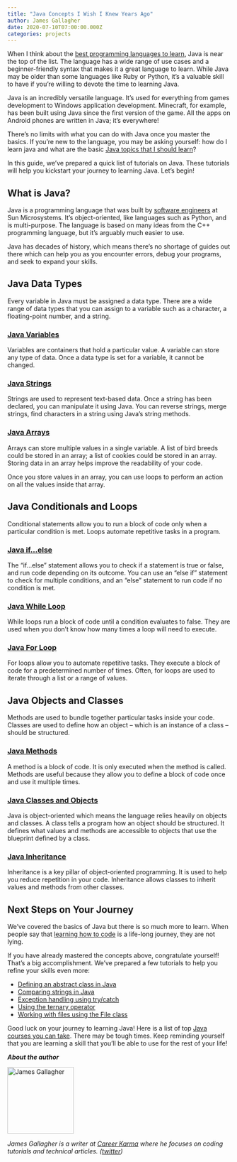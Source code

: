 ```yaml
---
title: "Java Concepts I Wish I Knew Years Ago"
author: James Gallagher
date: 2020-07-10T07:00:00.000Z
categories: projects
---
```


When I think about the [best programming languages to learn](https://careerkarma.com/blog/easiest-programming-languages-to-learn/), Java is near the top of the list. The language has a wide range of use cases and a beginner-friendly syntax that makes it a great language to learn. While Java may be older than some languages like Ruby or Python, it’s a valuable skill to have if you’re willing to devote the time to learning Java.

Java is an incredibly versatile language. It’s used for everything from games development to Windows application development. Minecraft, for example, has been built using Java since the first version of the game. All the apps on Android phones are written in Java; it’s everywhere!

There’s no limits with what you can do with Java once you master the basics. If you’re new to the language, you may be asking yourself: how do I learn java and what are the basic [Java topics that I should learn](https://careerkarma.com/blog/how-to-learn-java/)?

In this guide, we’ve prepared a quick list of tutorials on Java. These tutorials will help you kickstart your journey to learning Java. Let’s begin!

## What is Java?

Java is a programming language that was built by [software engineers](https://careerkarma.com/careers/software-engineer/) at Sun Microsystems. It’s object-oriented, like languages such as Python, and is multi-purpose. The language is based on many ideas from the C++ programming language, but it’s arguably much easier to use.

Java has decades of history, which means there’s no shortage of guides out there which can help you as you encounter errors, debug your programs, and seek to expand your skills.

## Java Data Types

Every variable in Java must be assigned a data type. There are a wide range of data types that you can assign to a variable such as a character, a floating-point number, and a string.

### [Java Variables](https://careerkarma.com/blog/java-variables/)

Variables are containers that hold a particular value. A variable can store any type of data. Once a data type is set for a variable, it cannot be changed.

### [Java Strings](https://careerkarma.com/blog/java-string/)

Strings are used to represent text-based data. Once a string has been declared, you can manipulate it using Java. You can reverse strings, merge strings, find characters in a string using Java’s string methods.

### [Java Arrays](https://careerkarma.com/blog/java-array/)

Arrays can store multiple values in a single variable. A list of bird breeds could be stored in an array; a list of cookies could be stored in an array. Storing data in an array helps improve the readability of your code.

Once you store values in an array, you can use loops to perform an action on all the values inside that array.

## Java Conditionals and Loops

Conditional statements allow you to run a block of code only when a particular condition is met. Loops automate repetitive tasks in a program.

### [Java if...else](https://careerkarma.com/blog/if-else-java/)

The “if...else” statement allows you to check if a statement is true or false, and run code depending on its outcome. You can use an “else if” statement to check for multiple conditions, and an “else” statement to run code if no condition is met.

### [Java While Loop](https://careerkarma.com/blog/while-loop-java/)

While loops run a block of code until a condition evaluates to false. They are used when you don’t know how many times a loop will need to execute.

### [Java For Loop](https://careerkarma.com/blog/java-for-each-loops/)

For loops allow you to automate repetitive tasks. They execute a block of code for a predetermined number of times. Often, for loops are used to iterate through a list or a range of values.

## Java Objects and Classes

Methods are used to bundle together particular tasks inside your code. Classes are used to define how an object – which is an instance of a class – should be structured.

### [Java Methods](https://careerkarma.com/blog/java-methods/)

A method is a block of code. It is only executed when the method is called. Methods are useful because they allow you to define a block of code once and use it multiple times.

### [Java Classes and Objects](https://careerkarma.com/blog/java-class-object/)

Java is object-oriented which means the language relies heavily on objects and classes. A class tells a program how an object should be structured. It defines what values and methods are accessible to objects that use the blueprint defined by a class.

### [Java Inheritance](https://careerkarma.com/blog/java-inheritance/)

Inheritance is a key pillar of object-oriented programming. It is used to help you reduce repetition in your code. Inheritance allows classes to inherit values and methods from other classes.

## Next Steps on Your Journey

We’ve covered the basics of Java but there is so much more to learn. When people say that [learning how to code](https://computersciencehero.com/is-coding-hard-to-learn/) is a life-long journey, they are not lying.

If you have already mastered the concepts above, congratulate yourself! That’s a big accomplishment. We’ve prepared a few tutorials to help you refine your skills even more:
*   [Defining an abstract class in Java](https://careerkarma.com/blog/java-abstract-class/)
*   [Comparing strings in Java](https://careerkarma.com/blog/java-compare-strings/)
*   [Exception handling using try/catch](https://careerkarma.com/blog/java-while-loop/)
*   [Using the ternary operator](https://careerkarma.com/blog/java-ternary-operator/)
*   [Working with files using the File class](https://careerkarma.com/blog/java-file/)

Good luck on your journey to learning Java! Here is a list of top [Java courses you can take](https://bootcamprankings.com/java-bootcamps). There may be tough times. Keep reminding yourself that you are learning a skill that you’ll be able to use for the rest of your life!

**_About the author_**

<img src="https://careerkarma.com/blog/wp-content/uploads/2020/01/james-gallagher-300x300.jpg" alt="James Gallagher" style="height:150px; width:150px; display:inline-block; horizontal-align:left;">

_James Gallagher is a writer at [Career Karma](https://careerkarma.com/) where he focuses on coding tutorials and technical articles. ([twitter](https://twitter.com/jamesg_oca))_